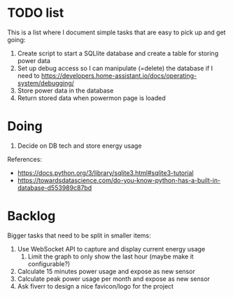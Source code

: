 # TODO list

This is a list where I document simple tasks that are easy to pick up and get going:

1. Create script to start a SQLlite database and create a table for storing power data
2. Set up debug access so I can manipulate (=delete) the database if I need to https://developers.home-assistant.io/docs/operating-system/debugging/
3. Store power data in the database
4. Return stored data when powermon page is loaded


# Doing

1. Decide on DB tech and store energy usage

References:
* https://docs.python.org/3/library/sqlite3.html#sqlite3-tutorial
* https://towardsdatascience.com/do-you-know-python-has-a-built-in-database-d553989c87bd


# Backlog

Bigger tasks that need to be split in smaller items:

1. Use WebSocket API to capture and display current energy usage
   1. Limit the graph to only show the last hour (maybe make it configurable?)
2. Calculate 15 minutes power usage and expose as new sensor
3. Calculate peak power usage per month and expose as new sensor
4. Ask fiverr to design a nice favicon/logo for the project
